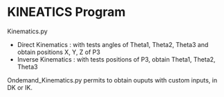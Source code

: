 # KINEATICS Program

Kinematics.py 
- Direct Kinematics : with tests angles of Theta1, Theta2, Theta3 and obtain positions X, Y, Z of P3
- Inverse Kinematics : with tests positions of P3, obtain Theta1, Theta2, Theta3

Ondemand_Kinematics.py permits to obtain ouputs with custom inputs, in DK or IK.
